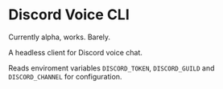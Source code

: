 # Discord Voice CLI

Currently alpha, works. Barely.

A headless client for Discord voice chat.

Reads enviroment variables `DISCORD_TOKEN`, `DISCORD_GUILD` and `DISCORD_CHANNEL` for configuration.